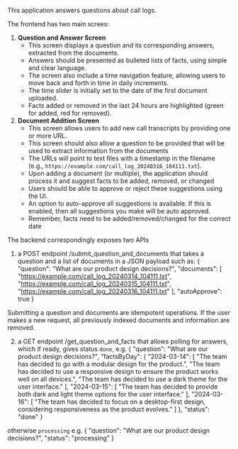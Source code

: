 This application answers questions about call logs.

The frontend has two main screes:

1. **Question and Answer Screen**
    - This screen displays a question and its corresponding answers, extracted from the documents.
    - Answers should be presented as bulleted lists of facts, using simple and clear language.
    - The screen also include a time navigation feature, allowing users to move back and forth in time in daily increments.
    - The time slider is initially set to the date of the first document uploaded.
    - Facts added or removed in the last 24 hours are highlighted (green for added, red for removed).
2. **Document Addition Screen**
    - This screen allows users to add new call transcripts by providing one or more URL.
    - This screen should also allow a question to be provided that will be used to extract information from the documents
    - The URLs will point to text files with a timestamp in the filename (e.g., `https://example.com/call_log_20240316_104111.txt`).
    - Upon adding a document (or multiple), the application should process it and suggest facts to be added, removed, or changed
    - Users should be able to approve or reject these suggestions using the UI.
    - An option to auto-approve all suggestions is available. If this is enabled, then all suggestions you make will be auto approved.
    - Remember, facts need to be added/removed/changed for the correct date

The backend correspondingly exposes two APIs
1. a POST endpoint /submit_question_and_documents that takes a question and a list of documents in a JSON payload such as:
{
  "question": "What are our product design decisions?",
  "documents": [
    "https://example.com/call_log_20240314_104111.txt",
    "https://example.com/call_log_20240315_104111.txt",
    "https://example.com/call_log_20240316_104111.txt"
  ],
  "autoApprove": true
}

Submitting a question and documents are idempotent operations. 
If the user makes a new request, all previously indexed documents and information are removed.

2. a GET endpoint /get_question_and_facts that allows polling for answers, which if ready, gives status `done`, e.g.
{
  "question": "What are our product design decisions?",
  "factsByDay": {
    "2024-03-14": [
      "The team has decided to go with a modular design for the product.",
      "The team has decided to use a responsive design to ensure the product works well on all devices.",
      "The team has decided to use a dark theme for the user interface."
    ],
    "2024-03-15": [
      "The team has decided to provide both dark and light theme options for the user interface."
    ],
    "2024-03-16": [
      "The team has decided to focus on a desktop-first design, considering responsiveness as the product evolves."
    ]
  },
  "status": "done"
}

otherwise `processing` e.g.
{
  "question": "What are our product design decisions?",
  "status": "processing"
}
